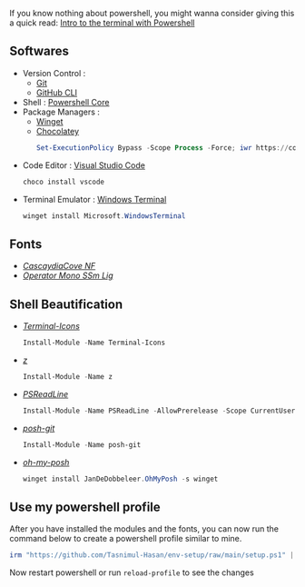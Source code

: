 If you know nothing about powershell, you might wanna consider giving this a quick read: [Intro to the terminal with Powershell](./intro-to-terminal-with-powershell.md)

## Softwares

- Version Control :
  - <a href="https://git-scm.com/">Git</a>
  - <a href="https://cli.github.com/">GitHub CLI</a>
- Shell : <a href="https://docs.microsoft.com/en-us/powershell/scripting/install/installing-powershell-on-windows?view=powershell-7.2#installing-the-msi-package">Powershell Core</a>
- Package Managers :
  - <a href="https://www.microsoft.com/store/productId/9NBLGGH4NNS1">Winget</a>
  - <a href="https://chocolatey.org/install">Chocolatey</a>
    ```ps1
    Set-ExecutionPolicy Bypass -Scope Process -Force; iwr https://community.chocolatey.org/install.ps1 -UseBasicParsing | iex
    ```
- Code Editor : <a href="https://code.visualstudio.com/">Visual Studio Code</a>
  ```ps1
  choco install vscode
  ```
- Terminal Emulator : <a href="https://apps.microsoft.com/store/detail/windows-terminal/9N0DX20HK701">Windows Terminal</a>
  ```ps1
  winget install Microsoft.WindowsTerminal
  ```

## Fonts

- _[CascaydiaCove NF](https://github.com/ryanoasis/nerd-fonts/releases/download/v2.1.0/CascadiaCode.zip)_
- _[Operator Mono SSm Lig](https://drive.google.com/file/d/1Je6Cc-2GYPz2QAd94yf5ne7JHolePyD7/view?usp=sharing)_

## Shell Beautification

- _[Terminal-Icons](https://www.powershellgallery.com/packages/Terminal-Icons/)_
  ```ps1
  Install-Module -Name Terminal-Icons
  ```
- _[z](https://www.powershellgallery.com/packages/z/1.1.13)_

  ```ps1
  Install-Module -Name z
  ```

- _[PSReadLine](https://www.powershellgallery.com/packages/PSReadLine/2.2.0-beta1)_

  ```ps1
  Install-Module -Name PSReadLine -AllowPrerelease -Scope CurrentUser -Force -SkipPublisherCheck
  ```

- _[posh-git](https://www.powershellgallery.com/packages/posh-git/)_
  ```ps1
  Install-Module -Name posh-git
  ```
- _[oh-my-posh](https://ohmyposh.dev/docs/installation/windows)_
  ```ps1
  winget install JanDeDobbeleer.OhMyPosh -s winget
  ```

## Use my powershell profile

After you have installed the modules and the fonts, you can now run the command below to create a powershell profile similar to mine.

```ps1
irm "https://github.com/Tasnimul-Hasan/env-setup/raw/main/setup.ps1" | iex
```

Now restart powershell or run `reload-profile` to see the changes
